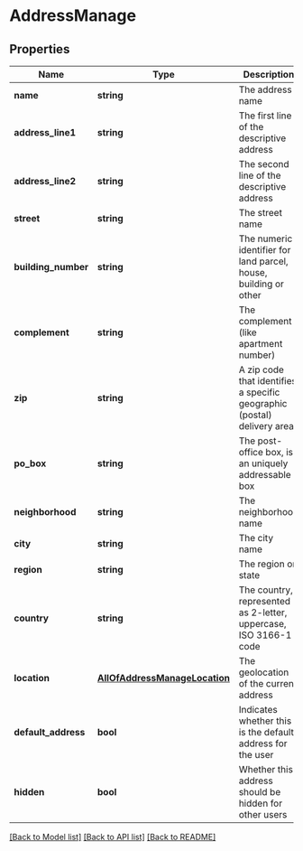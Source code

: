# AddressManage

## Properties
Name | Type | Description | Notes
------------ | ------------- | ------------- | -------------
**name** | **string** | The address name | [optional] 
**address_line1** | **string** | The first line of the descriptive address | [optional] 
**address_line2** | **string** | The second line of the descriptive address | [optional] 
**street** | **string** | The street name | [optional] 
**building_number** | **string** | The numeric identifier for a land parcel, house, building or other | [optional] 
**complement** | **string** | The complement (like apartment number) | [optional] 
**zip** | **string** | A zip code that identifies a specific geographic (postal) delivery area | [optional] 
**po_box** | **string** | The post-office box, is an uniquely addressable box | [optional] 
**neighborhood** | **string** | The neighborhood name | [optional] 
**city** | **string** | The city name | [optional] 
**region** | **string** | The region or state | [optional] 
**country** | **string** | The country, represented as 2-letter, uppercase, ISO 3166-1 code | [optional] 
**location** | [**AllOfAddressManageLocation**](AllOfAddressManageLocation.md) | The geolocation of the current address | [optional] 
**default_address** | **bool** | Indicates whether this is the default address for the user | [optional] 
**hidden** | **bool** | Whether this address should be hidden for other users | [optional] 

[[Back to Model list]](../../README.md#documentation-for-models) [[Back to API list]](../../README.md#documentation-for-api-endpoints) [[Back to README]](../../README.md)

